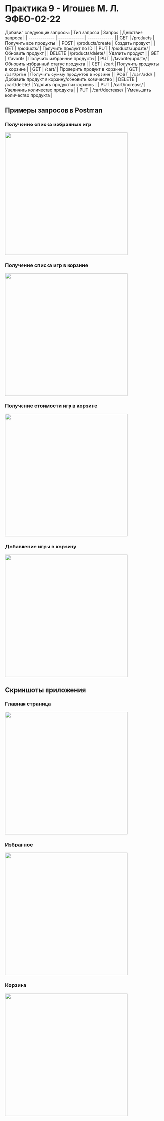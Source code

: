 # Практика 9 - Игошев М. Л. ЭФБО-02-22

Добавил следующие запросы:
| Тип запроса | Запрос  | Действие запроса |
| ------------- | ------------- | ------------- |
| GET | /products | Получить все продукты |
| POST | /products/create | Создать продукт |
| GET | /products/ | Получить продукт по ID |
| PUT | /products/update/ | Обновить продукт |
| DELETE | /products/delete/ | Удалить продукт |
| GET | /favorite | Получить избранные продукты |
| PUT | /favorite/update/ | Обновить избранный статус продукта |
| GET | /cart | Получить продукты в корзине |
| GET | /cart/ | Проверить продукт в корзине |
| GET | /cart/price | Получить сумму продуктов в корзине |
| POST | /cart/add/ | Добавить продукт в корзину/обновить количество |
| DELETE | /cart/delete/ | Удалить продукт из корзины |
| PUT | /cart/increase/ | Увеличить количество продукта |
| PUT | /cart/decrease/ | Уменьшить количество продукта |

## Примеры запросов в Postman

### Получение списка избранных игр
<kbd>
<img src="https://github.com/user-attachments/assets/09950cf7-db54-4585-b569-5c8cd70bafde" height="400">
</kbd>

### Получение списка игр в корзине
<kbd>
<img src="https://github.com/user-attachments/assets/f9f1b1b5-741a-4e5f-a615-f7ea2116e2ac" height="400">
</kbd>

### Получение стоимости игр в корзине
<kbd>
<img src="https://github.com/user-attachments/assets/00007331-c92e-4f55-8d03-4814251a1c1b" height="400">
</kbd>

### Добавление игры в корзину
<kbd>
<img src="https://github.com/user-attachments/assets/241bbb6f-bbe8-4892-b48f-e9b8996ad1dc" height="400">
</kbd>

## Скриншоты приложения

### Главная страница
<kbd>
<img src="https://github.com/user-attachments/assets/4b58bd41-eb1b-4235-ab6f-f3ec4862ec71" height="400">
</kbd>

### Избранное
<kbd>
<img src="https://github.com/user-attachments/assets/d608bbe2-8943-4ba1-aa09-897e721138ef" height="400">
</kbd>

### Корзина
<kbd>
<img src="https://github.com/user-attachments/assets/9ef7f998-0ae0-44bf-9e88-86071a6cf6b5" height="400">
</kbd>


